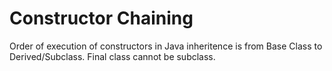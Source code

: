 # Constructor Chaining

Order of execution of constructors in Java inheritence is from Base Class to Derived/Subclass. Final class cannot be subclass.
